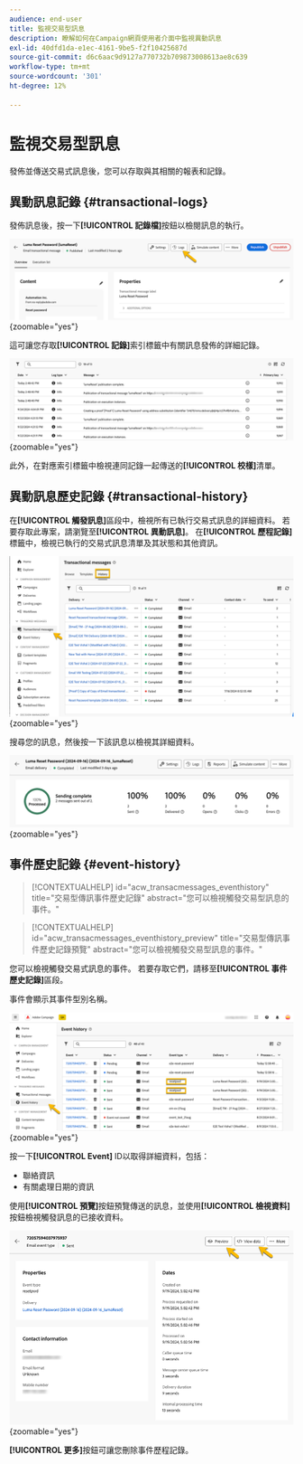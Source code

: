 ```yaml
---
audience: end-user
title: 監視交易型訊息
description: 瞭解如何在Campaign網頁使用者介面中監視異動訊息
exl-id: 40dfd1da-e1ec-4161-9be5-f2f10425687d
source-git-commit: d6c6aac9d9127a770732b709873008613ae8c639
workflow-type: tm+mt
source-wordcount: '301'
ht-degree: 12%

---
```


# 監視交易型訊息

發佈並傳送交易式訊息後，您可以存取與其相關的報表和記錄。

## 異動訊息記錄 {#transactional-logs}

發佈訊息後，按一下&#x200B;**[!UICONTROL 記錄檔]**&#x200B;按鈕以檢閱訊息的執行。

![在交易式訊息介面中顯示[記錄]按鈕的熒幕擷圖。](assets/transactional-logs.png){zoomable="yes"}

這可讓您存取&#x200B;**[!UICONTROL 記錄]**&#x200B;索引標籤中有關訊息發佈的詳細記錄。

![熒幕擷圖顯示[記錄]索引標籤中的詳細記錄清單。](assets/transactional-logslist.png){zoomable="yes"}

此外，在對應索引標籤中檢視連同記錄一起傳送的&#x200B;**[!UICONTROL 校樣]**&#x200B;清單。

## 異動訊息歷史記錄 {#transactional-history}

在&#x200B;**[!UICONTROL 觸發訊息]**&#x200B;區段中，檢視所有已執行交易式訊息的詳細資料。 若要存取此專案，請瀏覽至&#x200B;**[!UICONTROL 異動訊息]**。 在&#x200B;**[!UICONTROL 歷程記錄]**&#x200B;標籤中，檢視已執行的交易式訊息清單及其狀態和其他資訊。

![熒幕擷圖顯示[歷程記錄]索引標籤，其中包含已執行的交易式訊息清單。](assets/transactional-history.png){zoomable="yes"}

搜尋您的訊息，然後按一下該訊息以檢視其詳細資料。

![熒幕擷圖顯示所選交易式訊息的詳細報告。](assets/transactional-reporting.png){zoomable="yes"}

## 事件歷史記錄 {#event-history}

>[!CONTEXTUALHELP]
>id="acw_transacmessages_eventhistory"
>title="交易型傳訊事件歷史記錄"
>abstract="您可以檢視觸發交易型訊息的事件。"

>[!CONTEXTUALHELP]
>id="acw_transacmessages_eventhistory_preview"
>title="交易型傳訊事件歷史記錄預覽"
>abstract="您可以檢視觸發交易型訊息的事件。"

您可以檢視觸發交易式訊息的事件。 若要存取它們，請移至&#x200B;**[!UICONTROL 事件歷史記錄]**&#x200B;區段。

事件會顯示其事件型別名稱。

![熒幕擷圖顯示具有事件型別名稱的事件歷程記錄區段。](assets/event-history.png){zoomable="yes"}

按一下&#x200B;**[!UICONTROL Event]** ID以取得詳細資料，包括：

* 聯絡資訊
* 有關處理日期的資訊

使用&#x200B;**[!UICONTROL 預覽]**&#x200B;按鈕預覽傳送的訊息，並使用&#x200B;**[!UICONTROL 檢視資料]**&#x200B;按鈕檢視觸發訊息的已接收資料。

![顯示詳細事件資訊的熒幕擷圖，包括預覽和檢視資料選項。](assets/event-details.png){zoomable="yes"}

**[!UICONTROL 更多]**&#x200B;按鈕可讓您刪除事件歷程記錄。